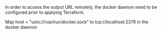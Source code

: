 In order to access the output URL remotely, the docker daemon need to be configured prior to applying Terraform.

 Map host = "unix:///var/run/docker.sock" to tcp://localhost:2376 in the docker daemon 
